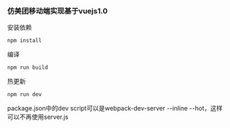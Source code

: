 ### 仿美团移动端实现基于vuejs1.0

安装依赖

```
npm install
```

编译

```
npm run build
```

热更新

```
npm run dev
```

package.json中的dev script可以是webpack-dev-server --inline --hot，这样可以不再使用server.js
